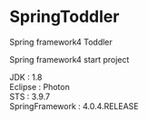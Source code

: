 # SpringToddler
Spring framework4 Toddler

Spring framework4 start project


JDK : 1.8  
Eclipse : Photon  
STS : 3.9.7  
SpringFramework : 4.0.4.RELEASE  
